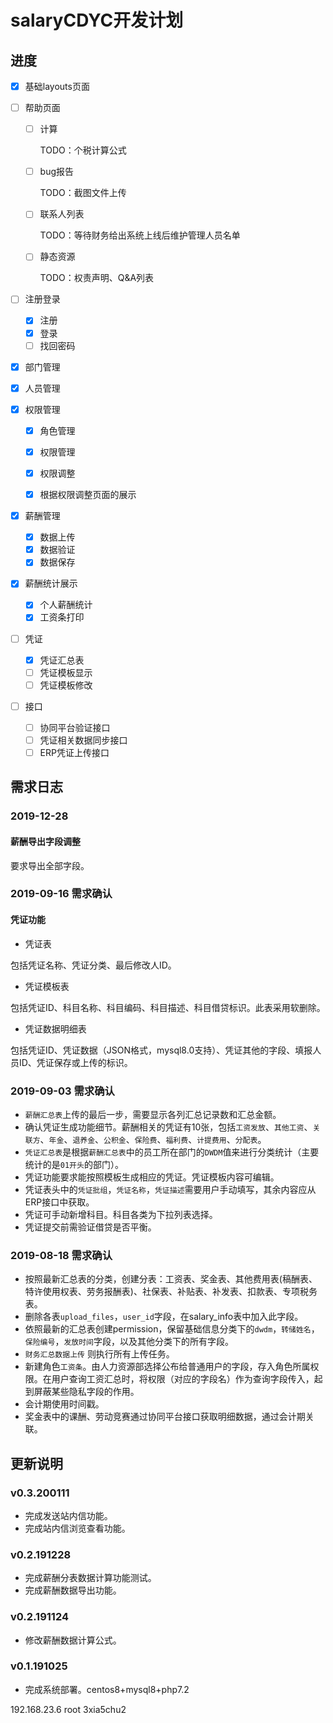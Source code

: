 # salaryCDYC开发计划

## 进度

- [x] 基础layouts页面

- [ ] 帮助页面

  - [ ] 计算

    TODO：个税计算公式

  - [ ] bug报告

    TODO：截图文件上传

  - [ ] 联系人列表

    TODO：等待财务给出系统上线后维护管理人员名单

  - [ ] 静态资源

    TODO：权责声明、Q&A列表

- [ ] 注册登录

  - [x] 注册
  - [x] 登录
  - [ ] 找回密码

- [x] 部门管理

- [x] 人员管理

- [x] 权限管理

  - [x] 角色管理

  - [x] 权限管理

  - [x] 权限调整

  - [x] 根据权限调整页面的展示

- [x] 薪酬管理

  - [x] 数据上传
  - [x] 数据验证
  - [x] 数据保存

- [x] 薪酬统计展示

  - [x] 个人薪酬统计
  - [x] 工资条打印

- [ ] 凭证

  - [x] 凭证汇总表
  - [ ] 凭证模板显示
  - [ ] 凭证模板修改

- [ ] 接口

  - [ ] 协同平台验证接口
  - [ ] 凭证相关数据同步接口
  - [ ] ERP凭证上传接口

## 需求日志

### 2019-12-28

#### 薪酬导出字段调整
要求导出全部字段。

### 2019-09-16 需求确认

#### 凭证功能

- 凭证表

包括凭证名称、凭证分类、最后修改人ID。

- 凭证模板表

包括凭证ID、科目名称、科目编码、科目描述、科目借贷标识。此表采用软删除。

- 凭证数据明细表

包括凭证ID、凭证数据（JSON格式，mysql8.0支持）、凭证其他的字段、填报人员ID、凭证保存或上传的标识。

### 2019-09-03 需求确认

- `薪酬汇总表`上传的最后一步，需要显示各列汇总记录数和汇总金额。
- 确认凭证生成功能细节。薪酬相关的凭证有10张，包括`工资发放`、`其他工资`、`关联方`、`年金`、`退养金`、`公积金`、`保险费`、`福利费`、`计提费用`、`分配表`。
- `凭证汇总表`是根据`薪酬汇总表`中的员工所在部门的`DWDM`值来进行分类统计（主要统计的是`01开头`的部门）。
- 凭证功能要求能按照模板生成相应的凭证。凭证模板内容可编辑。
- 凭证表头中的`凭证批组`，`凭证名称`，`凭证描述`需要用户手动填写，其余内容应从ERP接口中获取。
- 凭证可手动新增科目。科目各类为下拉列表选择。
- 凭证提交前需验证借贷是否平衡。

### 2019-08-18 需求确认

- 按照最新汇总表的分类，创建分表：工资表、奖金表、其他费用表(稿酬表、特许使用权表、劳务报酬表)、社保表、补贴表、补发表、扣款表、专项税务表。
- 删除各表`upload_files`，`user_id`字段，在salary_info表中加入此字段。
- 依照最新的汇总表创建permission，保留基础信息分类下的`dwdm`，`转储姓名`，`保险编号`，`发放时间`字段，以及其他分类下的所有字段。
- `财务汇总数据上传` 则执行所有上传任务。
- 新建角色`工资条`。由人力资源部选择公布给普通用户的字段，存入角色所属权限。在用户查询工资汇总时，将权限（对应的字段名）作为查询字段传入，起到屏蔽某些隐私字段的作用。
- 会计期使用时间戳。
- 奖金表中的课酬、劳动竞赛通过协同平台接口获取明细数据，通过会计期关联。

## 更新说明

### v0.3.200111
* 完成发送站内信功能。
* 完成站内信浏览查看功能。

### v0.2.191228
* 完成薪酬分表数据计算功能测试。
* 完成薪酬数据导出功能。

### v0.2.191124
* 修改薪酬数据计算公式。

### v0.1.191025
* 完成系统部署。centos8+mysql8+php7.2

 192.168.23.6
 root
 3xia5chu2
